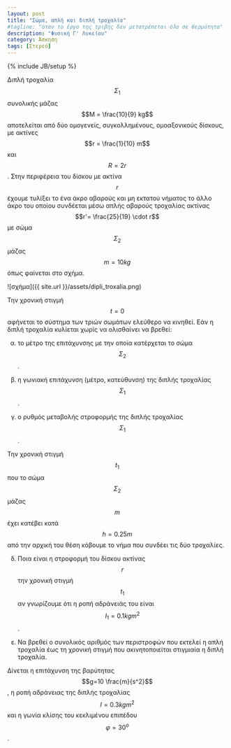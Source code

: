 ```yaml
---
layout: post
title: "Σώμα, απλή και διπλή τροχαλία"
#tagline: "όταν το έργο της τριβής δεν μετατρέπεται όλο σε θερμότητα"
description: "Φυσική Γ' Λυκείου"
category: Άσκηση
tags: [Στερεό]
---
```

{% include JB/setup %}

<style type='text/css'>
ol {<!--  w w w.  j  a  v  a  2s.c om-->
font-family: sans-serif;
list-style-type: lower-greek;
}
</style>

Διπλή τροχαλία $$Σ_1$$ συνολικής μάζας $$Μ = \frac{10}{9} kg$$ αποτελείται από δύο ομογενείς, συγκολλημένους,
ομοαξονικούς δίσκους, με ακτίνες $$r = \frac{1}{10} m$$ και $$R = 2r$$. Στην περιφέρεια του
δίσκου με ακτίνα $$r$$ έχουμε τυλίξει το ένα άκρο αβαρούς και μη εκτατού νήματος το άλλο άκρο
του οποίου συνδέεται μέσω απλής αβαρούς τροχαλίας ακτίνας $$r'= \frac{25}{19} \cdot r$$ με 
σώμα $$Σ_2$$ μάζας $$m=10 kg$$ όπως φαίνεται στο σχήμα. 

![σχήμα]({{ site.url }}/assets/dipli_troxalia.png)


Την χρονική στιγμή $$t=0$$ αφήνεται το σύστημα των τριών σωμάτων ελεύθερο να κινηθεί. Εάν 
η διπλή τροχαλία κυλίεται χωρίς να ολισθαίνει να βρεθεί:

1) το μέτρο της επιτάχυνσης με την οποία κατέρχεται το σώμα $$Σ_2$$.

2) η γωνιακή επιτάχυνση (μέτρο, κατεύθυνση) της διπλής τροχαλίας $$Σ_1$$.

3) ο ρυθμός μεταβολής στροφορμής της διπλής τροχαλίας $$Σ_1$$.

Την χρονική στιγμή $$t_1$$ που το σώμα $$Σ_2$$ μάζας $$m$$ έχει κατέβει κατά $$h = 0.25m$$ 
από την αρχική του θέση κόβουμε το νήμα που συνδέει τις δύο τροχαλίες.

4) Ποια είναι η στροφορμή του δίσκου ακτίνας $$r$$ την χρονική στιγμή $$t_1$$ αν γνωρίζουμε 
ότι η ροπή αδράνειάς του είναι $$Ι_1 = 0.1 kg m^2$$.

5) Να βρεθεί ο συνολικός αριθμός των περιστροφών που εκτελεί η απλή τροχαλία έως τη χρονική
στιγμή που ακινητοποιείται στιγμιαία η διπλή τροχαλία. 

Δίνεται η επιτάχυνση της βαρύτητας $$g=10 \frac{m}{s^2}$$, η ροπή αδράνειας της διπλής τροχαλίας
$$I=0.3 kg m^2$$ και η γωνία κλίσης του κεκλιμένου επιπέδου $$φ = 30^ο$$.

